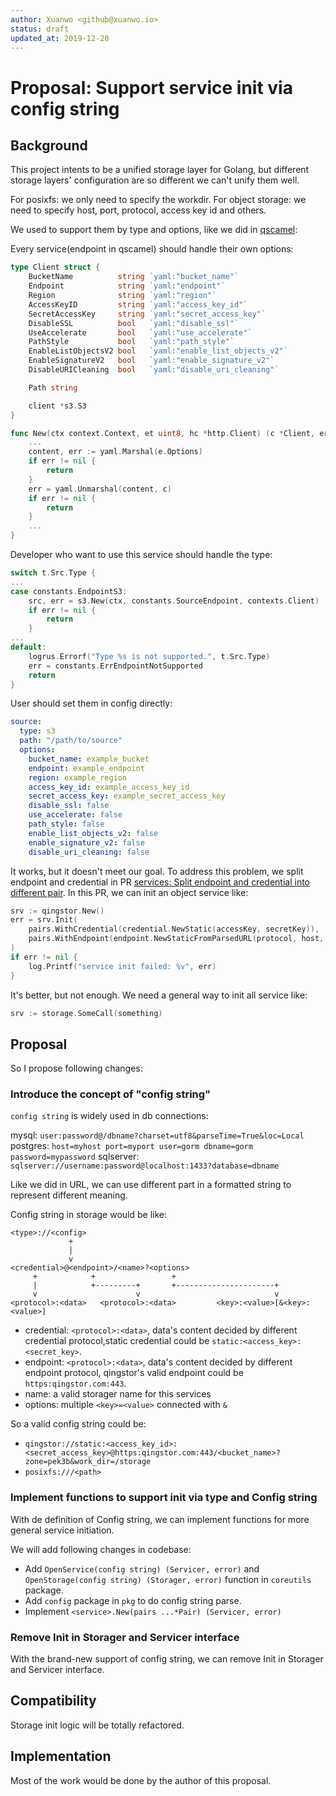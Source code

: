 ```yaml
---
author: Xuanwo <github@xuanwo.io>
status: draft
updated_at: 2019-12-20
---
```


# Proposal: Support service init via config string

## Background

This project intents to be a unified storage layer for Golang, but different storage layers' configuration are so different we can't unify them well.

For posixfs: we only need to specify the workdir.
For object storage: we need to specify host, port, protocol, access key id and others.

We used to support them by type and options, like we did in [qscamel](https://github.com/qingstor/qscamel):

Every service(endpoint in qscamel) should handle their own options:

```go
type Client struct {
	BucketName          string `yaml:"bucket_name"`
	Endpoint            string `yaml:"endpoint"`
	Region              string `yaml:"region"`
	AccessKeyID         string `yaml:"access_key_id"`
	SecretAccessKey     string `yaml:"secret_access_key"`
	DisableSSL          bool   `yaml:"disable_ssl"`
	UseAccelerate       bool   `yaml:"use_accelerate"`
	PathStyle           bool   `yaml:"path_style"`
	EnableListObjectsV2 bool   `yaml:"enable_list_objects_v2"`
	EnableSignatureV2   bool   `yaml:"enable_signature_v2"`
	DisableURICleaning  bool   `yaml:"disable_uri_cleaning"`

	Path string

	client *s3.S3
}

func New(ctx context.Context, et uint8, hc *http.Client) (c *Client, err error) {
	...
	content, err := yaml.Marshal(e.Options)
	if err != nil {
		return
	}
	err = yaml.Unmarshal(content, c)
	if err != nil {
		return
	}
    ...
}
```

Developer who want to use this service should handle the type:

```go
switch t.Src.Type {
...
case constants.EndpointS3:
    src, err = s3.New(ctx, constants.SourceEndpoint, contexts.Client)
    if err != nil {
        return
    }
...
default:
    logrus.Errorf("Type %s is not supported.", t.Src.Type)
    err = constants.ErrEndpointNotSupported
    return
}
```

User should set them in config directly:

```yaml
source:
  type: s3
  path: "/path/to/source"
  options:
    bucket_name: example_bucket
    endpoint: example_endpoint
    region: example_region
    access_key_id: example_access_key_id
    secret_access_key: example_secret_access_key
    disable_ssl: false
    use_accelerate: false
    path_style: false
    enable_list_objects_v2: false
    enable_signature_v2: false
    disable_uri_cleaning: false
```

It works, but it doesn't meet our goal. To address this problem, we split endpoint and credential in PR [services: Split endpoint and credential into different pair](https://github.com/Xuanwo/storage/pull/34). In this PR, we can init an object service like:

```go
srv := qingstor.New()
err = srv.Init(
    pairs.WithCredential(credential.NewStatic(accessKey, secretKey)),
    pairs.WithEndpoint(endpoint.NewStaticFromParsedURL(protocol, host, port)),
)
if err != nil {
    log.Printf("service init failed: %v", err)
}
```

It's better, but not enough. We need a general way to init all service like:

```go
srv := storage.SomeCall(something)
```

## Proposal

So I propose following changes:

### Introduce the concept of "config string"

`config string` is widely used in db connections:

mysql: `user:password@/dbname?charset=utf8&parseTime=True&loc=Local`
postgres: `host=myhost port=myport user=gorm dbname=gorm password=mypassword`
sqlserver: `sqlserver://username:password@localhost:1433?database=dbname`

Like we did in URL, we can use different part in a formatted string to represent different meaning.

Config string in storage would be like:

```
<type>://<config>
             +
             |
             v
<credential>@<endpoint>/<name>?<options>
     +            +                 +
     |            +---------+       +----------------------+
     v                      v                              v
<protocol>:<data>   <protocol>:<data>         <key>:<value>[&<key>:<value>]
```

- credential: `<protocol>:<data>`, data's content decided by different credential protocol,static credential could be `static:<access_key>:<secret_key>`.
- endpoint: `<protocol>:<data>`, data's content decided by different endpoint protocol, qingstor's valid endpoint could be `https:qingstor.com:443`.
- name: a valid storager name for this services
- options: multiple `<key>=<value>` connected with `&`

So a valid config string could be:

- `qingstor://static:<access_key_id>:<secret_access_key>@https:qingstor.com:443/<bucket_name>?zone=pek3b&work_dir=/storage`
- `posixfs:///<path>`

### Implement functions to support init via type and Config string

With de definition of Config string, we can implement functions for more general service initiation.

We will add following changes in codebase:

- Add `OpenService(config string) (Servicer, error)` and `OpenStorage(config string) (Storager, error)` function in `coreutils` package.
- Add `config` package in `pkg` to do config string parse.
- Implement `<service>.New(pairs ...*Pair) (Servicer, error)`

### Remove Init in Storager and Servicer interface

With the brand-new support of config string, we can remove Init in Storager and Servicer interface.

## Compatibility

Storage init logic will be totally refactored.

## Implementation

Most of the work would be done by the author of this proposal.